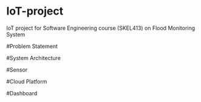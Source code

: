 # IoT-project
IoT project for Software Engineering course (SKEL413) on Flood Monitoring System

#Problem Statement


#System Architecture


#Sensor


#Cloud Platform


#Dashboard
